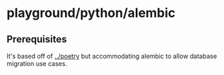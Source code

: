 # playground/python/alembic

## Prerequisites

It's based off of [../poetry](../poetry) but accommodating alembic to allow database migration use cases.
